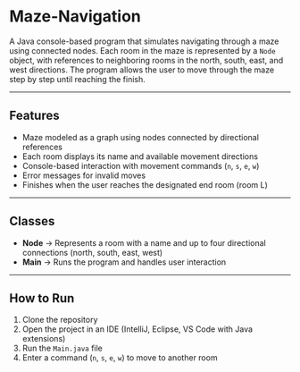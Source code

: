 # Maze-Navigation

A Java console-based program that simulates navigating through a maze using connected nodes. Each room in the maze is represented by a `Node` object, with references to neighboring rooms in the north, south, east, and west directions. The program allows the user to move through the maze step by step until reaching the finish.

---

## Features
- Maze modeled as a graph using nodes connected by directional references  
- Each room displays its name and available movement directions  
- Console-based interaction with movement commands (`n`, `s`, `e`, `w`)  
- Error messages for invalid moves  
- Finishes when the user reaches the designated end room (room L) 

---

## Classes
- **Node** → Represents a room with a name and up to four directional connections (north, south, east, west)  
- **Main** → Runs the program and handles user interaction  

---

## How to Run
1. Clone the repository  
2. Open the project in an IDE (IntelliJ, Eclipse, VS Code with Java extensions)  
3. Run the `Main.java` file
4. Enter a command (`n`, `s`, `e`, `w`) to move to another room  
